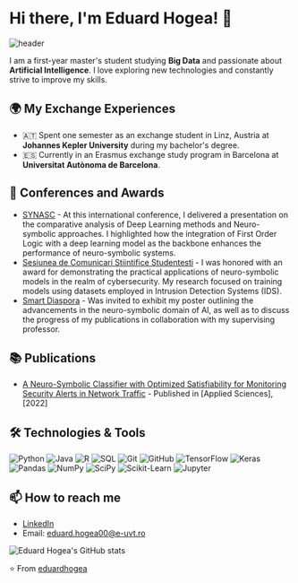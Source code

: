 # Hi there, I'm Eduard Hogea! 👋

![header](https://capsule-render.vercel.app/api?type=wave&color=auto&height=300&section=header&text=Big%20Data%20and%20AI%20Enthusiast&fontSize=40)

I am a first-year master's student studying **Big Data** and passionate about **Artificial Intelligence**. I love exploring new technologies and constantly strive to improve my skills.

## 🌍 My Exchange Experiences

- 🇦🇹 Spent one semester as an exchange student in Linz, Austria at **Johannes Kepler University** during my bachelor's degree.
- 🇪🇸 Currently in an Erasmus exchange study program in Barcelona at **Universitat Autònoma de Barcelona**.

## 🎤 Conferences and Awards

- [SYNASC](https://synasc.ro) - At this international conference, I delivered a presentation on the comparative analysis of Deep Learning methods and Neuro-symbolic approaches. I highlighted how the integration of First Order Logic with a deep learning model as the backbone enhances the performance of neuro-symbolic systems.
- [Sesiunea de Comunicari Stiintifice Studentesti](https://sites.google.com/e-uvt.ro/concursultraianlalescu/acas%C4%83) - I was honored with an award for demonstrating the practical applications of neuro-symbolic models in the realm of cybersecurity. My research focused on training models using datasets employed in Intrusion Detection Systems (IDS).
- [Smart Diaspora](https://www.diaspora-stiintifica.ro/) - Was invited to exhibit my poster outlining the advancements in the neuro-symbolic domain of AI, as well as to discuss the progress of my publications in collaboration with my supervising professor.

## 📚 Publications

- [A Neuro-Symbolic Classifier with Optimized Satisfiability for Monitoring Security Alerts in Network Traffic](https://doi.org/10.3390/app122211502) - Published in [Applied Sciences], [2022]

## 🛠️ Technologies & Tools

![Python](https://img.shields.io/badge/-Python-3776AB?style=flat-square&logo=Python&logoColor=white)
![Java](https://img.shields.io/badge/-Java-ED8B00?style=flat-square&logo=Java&logoColor=white)
![R](https://img.shields.io/badge/-R-276DC3?style=flat-square&logo=R&logoColor=white)
![SQL](https://img.shields.io/badge/-SQL-4479A1?style=flat-square&logo=MySQL&logoColor=white)
![Git](https://img.shields.io/badge/-Git-F05032?style=flat-square&logo=Git&logoColor=white)
![GitHub](https://img.shields.io/badge/-GitHub-181717?style=flat-square&logo=GitHub&logoColor=white)
![TensorFlow](https://img.shields.io/badge/-TensorFlow-FF6F00?style=flat-square&logo=TensorFlow&logoColor=white)
![Keras](https://img.shields.io/badge/-Keras-D00000?style=flat-square&logo=Keras&logoColor=white)
![Pandas](https://img.shields.io/badge/-Pandas-150458?style=flat-square&logo=Pandas&logoColor=white)
![NumPy](https://img.shields.io/badge/-NumPy-013243?style=flat-square&logo=NumPy&logoColor=white)
![SciPy](https://img.shields.io/badge/-SciPy-8CAAE6?style=flat-square&logo=SciPy&logoColor=white)
![Scikit-Learn](https://img.shields.io/badge/-Scikit_Learn-F7931E?style=flat-square&logo=Scikit-Learn&logoColor=white)
![Jupyter](https://img.shields.io/badge/-Jupyter-F37626?style=flat-square&logo=Jupyter&logoColor=white)

## 📫 How to reach me

- [LinkedIn](https://www.linkedin.com/in/eduard-hogea-261863230/)
- Email: eduard.hogea00@e-uvt.ro

![Eduard Hogea's GitHub stats](https://github-readme-stats.vercel.app/api?username=eduardhogea&show_icons=true&theme=radical)

⭐️ From [eduardhogea](https://github.com/eduardhogea)

